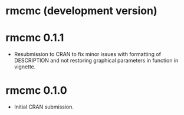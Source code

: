 # rmcmc (development version)

# rmcmc 0.1.1

* Resubmission to CRAN to fix minor issues with formatting of DESCRIPTION and
  not restoring graphical parameters in function in vignette.

# rmcmc 0.1.0

* Initial CRAN submission.
